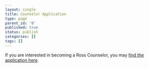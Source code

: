 ```yaml
---
layout: single
title: Counselor Application
type: page
parent_id: '0'
published: true
status: publish
categories: []
tags: []
---
```


If you are interested in becoming a Ross Counselor, you may [find the application here](https://www.mathprograms.org/db/programs/1064).

